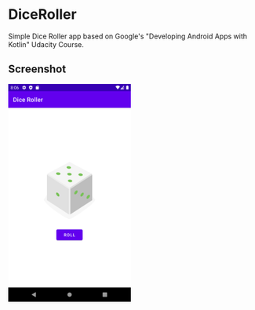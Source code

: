 # DiceRoller
Simple Dice Roller app based on Google's "Developing Android Apps with Kotlin" Udacity Course.

## Screenshot
<img src="app_screenshot.png" alt="drawing" width="250"/>
